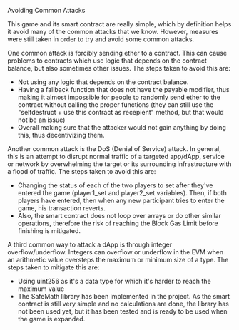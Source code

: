Avoiding Common Attacks

This game and its smart contract are really simple, which by definition helps it avoid many of the common attacks that we know. However, measures were still taken in order to try and avoid some common attacks. 

One common attack is forcibly sending ether to a contract. This can cause problems to contracts which use logic that depends on the contract balance, but also sometimes other issues.
The steps taken to avoid this are: 
- Not using any logic that depends on the contract balance.
- Having a fallback function that does not have the payable modifier, thus making it almost impossible for people to randomly send ether to the contract without calling the proper functions (they can still use the "selfdestruct + use this contract as recepient" method, but that would not be an issue) 
- Overall making sure that the attacker would not gain anything by doing this, thus decentivizing them.

Another common attack is the DoS (Denial of Service) attack. In general, this is an attempt to disrupt normal traffic of a targeted app/dApp, service or network by overwhelming the target or its surrounding infrastructure with a flood of traffic. 
The steps taken to avoid this are:
- Changing the status of each of the two players to set after they've entered the game (player1_set and player2_set variables). Then, if both players have entered, then when any new participant tries to enter the game, his transaction reverts.
- Also, the smart contract does not loop over arrays or do other similar operations, therefore the risk of reaching the Block Gas Limit before finishing is mitigated.

A third common way to attack a dApp is through integer overflow/underflow. Integers can overflow or underflow in the EVM when an arithmetic value oversteps the maximum or minimum size of a type.
The steps taken to mitigate this are:
- Using uint256 as it's a data type for which it's harder to reach the maximum value
- The SafeMath library has been implemented in the project. As the smart contract is still very simple and no calculations are done, the library has not been used yet, but it has been tested and is ready to be used when the game is expanded.
